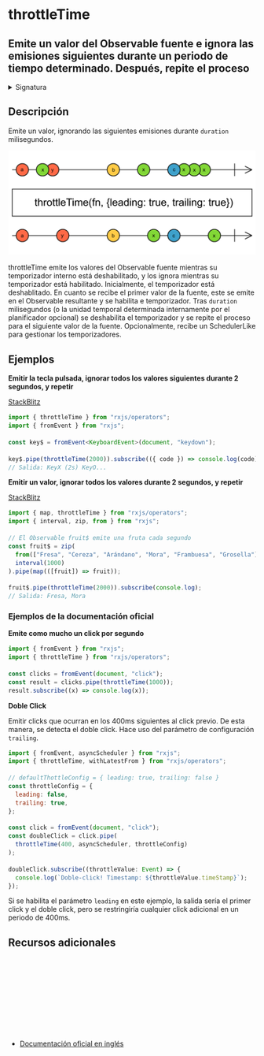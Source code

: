 # throttleTime

<h2 class="subtitle"> Emite un valor del Observable fuente e ignora las emisiones siguientes durante un periodo de tiempo determinado. Después, repite el proceso
</h2>

<details>
<summary>Signatura</summary>

### Firma

`throttleTime<T>(duration: number, scheduler: SchedulerLike = async, config: ThrottleConfig = defaultThrottleConfig): MonoTypeOperatorFunction<T>`

### Parámetros

<table>
<tr><td>duration</td><td>El periodo de tiempo que debe pasar antes de emitir el siguiente valor, a partir de la última emisión, en milisegundos o en la unidad de tiempo determinada por el planificador opcional.</td></tr>
<tr><td>scheduler</td><td>Opcional. El valor por defecto es <code>async</code>.
El <code>SchedulerLike</code> que utilizar para gestionar los temporizadores que se encargan de regular las emisiones.</td></tr>
<tr><td>config</td><td>Opcional. El valor por defecto es <code>defaultThrottleConfig</code>.
Un objeto de configuración para definir el comportamiento de los parámetros <code>leading</code> y <code>trailing</code>. Por defecto es <code>{ leading: true, trailing: false}</code>.</td></tr>
</table>

### Retorna

`MonoTypeOperatorFunction<T>`: Un Observable that performs the throttle operation to limit the rate of emissions from the source.

</details>

## Descripción

Emite un valor, ignorando las siguientes emisiones durante `duration` milisegundos.

<img src="assets/images/marble-diagrams/filtering/throttleTime.png" alt="Diagrama de canicas del operador throttleTime">

throttleTime emite los valores del Observable fuente mientras su temporizador interno está deshabilitado, y los ignora mientras su temporizador está habilitado. Inicialmente, el temporizador está deshablitado. En cuanto se recibe el primer valor de la fuente, este se emite en el Observable resultante y se habilita e temporizador. Tras `duration` milisegundos (o la unidad temporal determinada internamente por el planificador opcional) se deshabilita el temporizador y se repite el proceso para el siguiente valor de la fuente. Opcionalmente, recibe un SchedulerLike para gestionar los temporizadores.

## Ejemplos

**Emitir la tecla pulsada, ignorar todos los valores siguientes durante 2 segundos, y repetir**

<a target="_blank" href="https://stackblitz.com/edit/rxjs-throttletime-1?file=index.ts">StackBlitz</a>

```typescript
import { throttleTime } from "rxjs/operators";
import { fromEvent } from "rxjs";

const key$ = fromEvent<KeyboardEvent>(document, "keydown");

key$.pipe(throttleTime(2000)).subscribe(({ code }) => console.log(code));
// Salida: KeyX (2s) KeyO...
```

**Emitir un valor, ignorar todos los valores durante 2 segundos, y repetir**

<a target="_blank" href="https://stackblitz.com/edit/rxjs-throttletime-2?file=index.ts">StackBlitz</a>

```javascript
import { map, throttleTime } from "rxjs/operators";
import { interval, zip, from } from "rxjs";

// El Observable fruit$ emite una fruta cada segundo
const fruit$ = zip(
  from(["Fresa", "Cereza", "Arándano", "Mora", "Frambuesa", "Grosella"]),
  interval(1000)
).pipe(map(([fruit]) => fruit));

fruit$.pipe(throttleTime(2000)).subscribe(console.log);
// Salida: Fresa, Mora
```

### Ejemplos de la documentación oficial

**Emite como mucho un click por segundo**

```javascript
import { fromEvent } from "rxjs";
import { throttleTime } from "rxjs/operators";

const clicks = fromEvent(document, "click");
const result = clicks.pipe(throttleTime(1000));
result.subscribe((x) => console.log(x));
```

**Doble Click**

Emitir clicks que ocurran en los 400ms siguientes al click previo. De esta manera, se detecta el doble click. Hace uso del parámetro de configuración `trailing`.

```javascript
import { fromEvent, asyncScheduler } from "rxjs";
import { throttleTime, withLatestFrom } from "rxjs/operators";

// defaultThottleConfig = { leading: true, trailing: false }
const throttleConfig = {
  leading: false,
  trailing: true,
};

const click = fromEvent(document, "click");
const doubleClick = click.pipe(
  throttleTime(400, asyncScheduler, throttleConfig)
);

doubleClick.subscribe((throttleValue: Event) => {
  console.log(`Doble-click! Timestamp: ${throttleValue.timeStamp}`);
});
```

Si se habilita el parámetro `leading` en este ejemplo, la salida sería el primer click y el doble click, pero se restringiría cualquier click adicional en un periodo de 400ms.

## Recursos adicionales

<a target="_blank" href="https://github.com/ReactiveX/rxjs/blob/master/src/internal/operators/throttleTime.ts">
<svg>
  <use xlink:href="/assets/icons/source.svg#source-code"></use>
</svg>
</a>
</div>

- <a target="_blank" href="https://rxjs.dev/api/operators/throttleTime">Documentación oficial en inglés</a>
